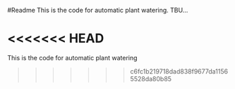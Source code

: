 #Readme
This is the code for automatic plant watering.
TBU...

<<<<<<< HEAD
=======
This is the code for automatic plant watering

>>>>>>> c6fc1b219718dad838f9677da11565528da80b85
